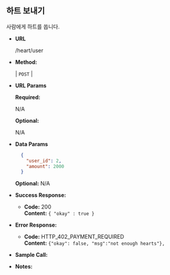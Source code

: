 **하트 보내기**
----
  
  사람에게 하트를 쏩니다.

* **URL**

  /heart/user

* **Method:**
  
  | `POST` |
  
*  **URL Params**

   **Required:**
 
   N/A
   
   **Optional:**
 
   N/A

* **Data Params**

    ```json
      {
        "user_id": 2,
        "amount": 2000
      }
    ```
    
    **Optional:**
        N/A

* **Success Response:**
  
  * **Code:** 200 <br />
    **Content:** `{ "okay" : true }`
 
* **Error Response:**

  * **Code:** HTTP_402_PAYMENT_REQUIRED <br />
    **Content:** `{"okay": false, "msg":"not enough hearts"}, `

* **Sample Call:**


* **Notes:**

